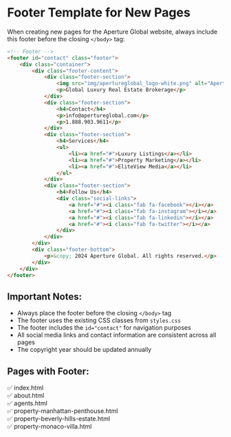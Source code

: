 # Footer Template for New Pages

When creating new pages for the Aperture Global website, always include this footer before the closing `</body>` tag:

```html
<!-- Footer -->
<footer id="contact" class="footer">
    <div class="container">
        <div class="footer-content">
            <div class="footer-section">
                <img src="img/apertureglobal_logo-white.png" alt="Aperture Global" class="footer-logo">
                <p>Global Luxury Real Estate Brokerage</p>
            </div>
            <div class="footer-section">
                <h4>Contact</h4>
                <p>info@apertureglobal.com</p>
                <p>1.888.903.9611</p>
            </div>
            <div class="footer-section">
                <h4>Services</h4>
                <ul>
                    <li><a href="#">Luxury Listings</a></li>
                    <li><a href="#">Property Marketing</a></li>
                    <li><a href="#">EliteView Media</a></li>
                </ul>
            </div>
            <div class="footer-section">
                <h4>Follow Us</h4>
                <div class="social-links">
                    <a href="#"><i class="fab fa-facebook"></i></a>
                    <a href="#"><i class="fab fa-instagram"></i></a>
                    <a href="#"><i class="fab fa-linkedin"></i></a>
                    <a href="#"><i class="fab fa-twitter"></i></a>
                </div>
            </div>
        </div>
        <div class="footer-bottom">
            <p>&copy; 2024 Aperture Global. All rights reserved.</p>
        </div>
    </div>
</footer>
```

## Important Notes:
- Always place the footer before the closing `</body>` tag
- The footer uses the existing CSS classes from `styles.css`
- The footer includes the `id="contact"` for navigation purposes
- All social media links and contact information are consistent across all pages
- The copyright year should be updated annually

## Pages with Footer:
✅ index.html  
✅ about.html  
✅ agents.html  
✅ property-manhattan-penthouse.html  
✅ property-beverly-hills-estate.html  
✅ property-monaco-villa.html  
